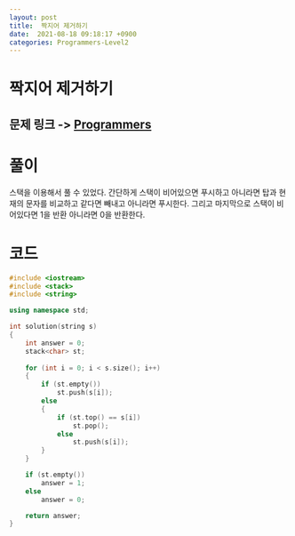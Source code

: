 ```yaml
---
layout: post
title:  짝지어 제거하기
date:  2021-08-18 09:18:17 +0900
categories: Programmers-Level2
---
```


# 짝지어 제거하기
## 문제 링크 -> [Programmers](https://programmers.co.kr/learn/courses/30/lessons/1829)

# 풀이
스택을 이용해서 풀 수 있었다. 간단하게 스택이 비어있으면 푸시하고 아니라면 탑과 현재의 문자를 비교하고 같다면 빼내고 아니라면 푸시한다. 그리고 마지막으로 스택이 비어있다면 1을 반환 아니라면 0을 반환한다.

# 코드
```c++
#include <iostream>
#include <stack>
#include <string>

using namespace std;

int solution(string s)
{
    int answer = 0;
    stack<char> st;
    
    for (int i = 0; i < s.size(); i++)
    {
        if (st.empty())
            st.push(s[i]);
        else
        {
            if (st.top() == s[i])
                st.pop();
            else
                st.push(s[i]);
        }
    }

    if (st.empty())
        answer = 1;
    else
        answer = 0;

    return answer;
}
```
